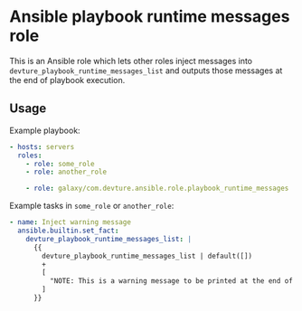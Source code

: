 # Ansible playbook runtime messages role

This is an Ansible role which lets other roles inject messages into `devture_playbook_runtime_messages_list` and outputs those messages at the end of playbook execution.

## Usage

Example playbook:

```yaml
- hosts: servers
  roles:
    - role: some_role
    - role: another_role

    - role: galaxy/com.devture.ansible.role.playbook_runtime_messages
```

Example tasks in `some_role` or `another_role`:

```yaml
- name: Inject warning message
  ansible.builtin.set_fact:
    devture_playbook_runtime_messages_list: |
      {{
        devture_playbook_runtime_messages_list | default([])
        +
        [
          "NOTE: This is a warning message to be printed at the end of playbook execution"
        ]
      }}
```
